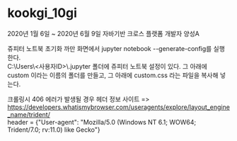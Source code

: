 # kookgi_10gi
2020년 1월 6일 ~ 2020년 6월 9일 자바기반 크로스 플랫폼 개발자 양성A  

쥬피터 노트북 초기화 까만 화면에서 jupyter notebook --generate-config를 실행한다.  
C:\Users\\<사용자ID>\\.jupyter 폴더에 쥬피터 노트북 설정이 있다. 그 아래에 custom 이라는 이름의 폴더를 만들고, 그 아래에 custom.css 라는 파일을 복사해 넣는다.

크롤링시 406 에러가 발생될 경우
헤더 정보 사이트 => https://developers.whatismybrowser.com/useragents/explore/layout_engine_name/trident/  
header = {"User-agent": "Mozilla/5.0 (Windows NT 6.1; WOW64; Trident/7.0; rv:11.0) like Gecko"}
